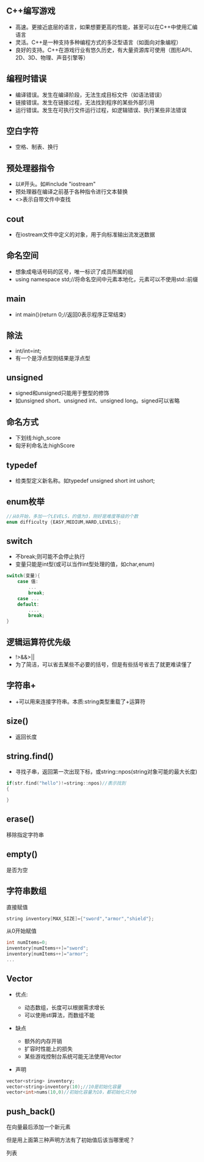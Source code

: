 ## C++编写游戏
- 高速。更接近底层的语言，如果想要更高的性能，甚至可以在C++中使用汇编语言
- 灵活。C++是一种支持多种编程方式的多泛型语言（如面向对象编程）
- 良好的支持。C++在游戏行业有悠久历史，有大量资源库可使用（图形API、2D、3D、物理、声音引擎等）
## 编程时错误
- 编译错误。发生在编译阶段，无法生成目标文件（如语法错误）
- 链接错误。发生在链接过程，无法找到程序的某些外部引用
- 运行错误。发生在可执行文件运行过程，如逻辑错误、执行某些非法错误
## 空白字符
- 空格、制表、换行
## 预处理器指令
- 以#开头。如#include "iostream"
- 预处理器在编译之前基于各种指令进行文本替换
- <>表示自带文件中查找
## cout
- 在iostream文件中定义的对象，用于向标准输出流发送数据
## 命名空间
- 想象成电话号码的区号，唯一标识了成员所属的组
- using namespace std;//将命名空间中元素本地化，元素可以不使用std::前缀
## main
- int main(){return 0;//返回0表示程序正常结束}
## 除法
- int/int=int;
- 有一个是浮点型则结果是浮点型
## unsigned
- signed和unsigned只能用于整型的修饰
- 如unsigned short、unsigned int、unsigned long。signed可以省略
## 命名方式
- 下划线:high_score
- 匈牙利命名法:highScore
## typedef 
- 给类型定义新名称。如typedef unsigned short int ushort;
## enum枚举
```C++
//从0开始，多加一个LEVELS，的值为3，刚好是难度等级的个数
enum difficulty {EASY,MEDIUM,HARD,LEVELS};
```
## switch
- 不break;则可能不会停止执行
- 变量只能是int型(或可以当作int型处理的值，如char,enum)
```C++
switch(变量){
    case 值:
        ...
        break;
    case ...
    default:
        ....
        break;    
}
```
## 逻辑运算符优先级
- !>&&>||
- 为了简洁，可以省去某些不必要的括号，但是有些括号省去了就更难读懂了
## 字符串+
- +可以用来连接字符串。本质:string类型重载了+运算符
## size()
- 返回长度
## string.find()
- 寻找子串，返回第一次出现下标，或string::npos(string对象可能的最大长度)
```C++
if(str.find("hello")!=string::npos)//表示找到
{

}
```
## erase()
移除指定字符串

## empty()
是否为空

## 字符串数组
直接赋值

```C++
string inventory[MAX_SIZE]={"sword","armor","shield"};
```
从0开始赋值

```C++
int numItems=0;
inventory[numItems++]="sword";
inventory[numItems++]="armor";
...
```
## Vector
- 优点:
  - 动态数组，长度可以根据需求增长
  - 可以使用stl算法，而数组不能

- 缺点
  - 额外的内存开销
  - 扩容时性能上的损失
  - 某些游戏控制台系统可能无法使用Vector

- 声明

```C++
vector<string> inventory;
vector<string>inventory(10);//10是初始化容量
vector<int>nums(10,0)//初始化容量为10，都初始化只为0
```
## push_back()
在向量最后添加一个新元素

但是用上面第三种声明方法有了初始值后该当哪里呢？

列表





